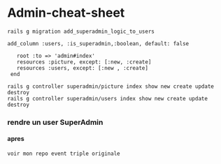 # Admin-cheat-sheet

```
rails g migration add_superadmin_logic_to_users
```
```
add_column :users, :is_superadmin,:boolean, default: false
```


 ``` namespace :superadmin do
    root :to => 'admin#index'
    resources :picture, except: [:new, :create]
    resources :users, except: [:new , :create]
  end
  ```
  ```
  rails g controller superadmin/picture index show new create update destroy
  rails g controller superadmin/users index show new create update destroy
  ```
  

### rendre un user SuperAdmin

#### apres
```
voir mon repo event triple originale
```
